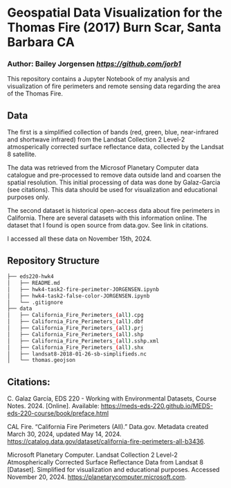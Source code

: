 # Geospatial Data Visualization for the Thomas Fire (2017) Burn Scar, Santa Barbara CA
### Author: Bailey Jorgensen *https://github.com/jorb1*

This repository contains a Jupyter Notebook of my analysis and visualization of fire perimeters and remote sensing data regarding the area of the Thomas Fire. 

## Data
The first is a simplified collection of bands (red, green, blue, near-infrared and shortwave infrared) from the Landsat Collection 2 Level-2 atmosperically corrected surface reflectance data, collected by the Landsat 8 satellite.

The data was retrieved from the Microsof Planetary Computer data catalogue and pre-processed to remove data outside land and coarsen the spatial resolution. This initial processing of data was done by Galaz-Garcia (see citations). This data should be used for visualization and educational purposes only.

The second dataset is historical open-access data about fire perimeters in California. There are several datasets with this information online. The dataset that I found is open source from data.gov. See link in citations.

I accessed all these data on November 15th, 2024. 

## Repository Structure

```bash
├── eds220-hwk4
│   ├── README.md
│   ├── hwk4-task2-fire-perimeter-JORGENSEN.ipynb
│   ├── hwk4-task2-false-color-JORGENSEN.ipynb
│   └── .gitignore
├── data
│   ├── California_Fire_Perimeters_(all).cpg
│   ├── California_Fire_Perimeters_(all).dbf
│   ├── California_Fire_Perimeters_(all).prj
│   ├── California_Fire_Perimeters_(all).shp
│   ├── California_Fire_Perimeters_(all).sshp.xml
│   ├── California_Fire_Perimeters_(all).shx
│   ├── landsat8-2018-01-26-sb-simplifieds.nc
│   └── thomas.geojson
```

## Citations:

C. Galaz García, EDS 220 - Working with Environmental Datasets, Course Notes. 2024. [Online]. Available: https://meds-eds-220.github.io/MEDS-eds-220-course/book/preface.html

CAL Fire. “California Fire Perimeters (All).” Data.gov. Metadata created March 30, 2024, updated May 14, 2024. https://catalog.data.gov/dataset/california-fire-perimeters-all-b3436.

Microsoft Planetary Computer. Landsat Collection 2 Level-2 Atmospherically Corrected Surface Reflectance Data from Landsat 8 [Dataset]. Simplified for visualization and educational purposes. Accessed November 20, 2024. https://planetarycomputer.microsoft.com.
